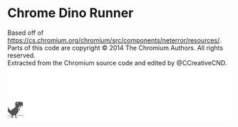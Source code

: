 # Chrome Dino Runner
Based off of https://cs.chromium.org/chromium/src/components/neterror/resources/.
<br>
Parts of this code are copyright © 2014 The Chromium Authors. All rights reserved.
<br>
Extracted from the Chromium source code and edited by @CCreativeCND.
<br>
![Screenshot](assets/screenshot.gif)
